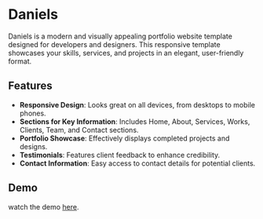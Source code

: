 # Daniels
Daniels is a modern and visually appealing portfolio website template designed for developers and designers. This responsive template showcases your skills, services, and projects in an elegant, user-friendly format.
## Features
- **Responsive Design**: Looks great on all devices, from desktops to mobile phones.
- **Sections for Key Information**: Includes Home, About, Services, Works, Clients, Team, and Contact sections.
- **Portfolio Showcase**: Effectively displays completed projects and designs.
- **Testimonials**: Features client feedback to enhance credibility.
- **Contact Information**: Easy access to contact details for potential clients.

## Demo
watch the demo [here](https://drive.google.com/file/d/1fUOCcdcTsfS8RKxFIokj0Zg0pGFGEeBa/view?usp=sharing).
